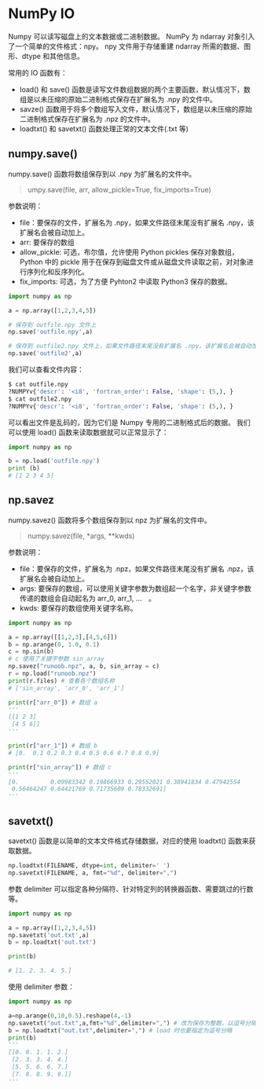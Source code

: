 # NumPy IO

Numpy 可以读写磁盘上的文本数据或二进制数据。
NumPy 为 ndarray 对象引入了一个简单的文件格式：npy。
npy 文件用于存储重建 ndarray 所需的数据、图形、dtype 和其他信息。

常用的 IO 函数有：

* load() 和 save() 函数是读写文件数组数据的两个主要函数，默认情况下，数组是以未压缩的原始二进制格式保存在扩展名为 .npy 的文件中。
* savze() 函数用于将多个数组写入文件，默认情况下，数组是以未压缩的原始二进制格式保存在扩展名为 .npz 的文件中。
* loadtxt() 和 savetxt() 函数处理正常的文本文件(.txt 等)

## numpy.save()

numpy.save() 函数将数组保存到以 .npy 为扩展名的文件中。

> umpy.save(file, arr, allow_pickle=True, fix_imports=True)

参数说明：

* file：要保存的文件，扩展名为 .npy，如果文件路径末尾没有扩展名 .npy，该扩展名会被自动加上。
* arr: 要保存的数组
* allow_pickle: 可选，布尔值，允许使用 Python pickles 保存对象数组，Python 中的 pickle 用于在保存到磁盘文件或从磁盘文件读取之前，对对象进行序列化和反序列化。
* fix_imports: 可选，为了方便 Pyhton2 中读取 Python3 保存的数据。

```py
import numpy as np

a = np.array([1,2,3,4,5])

# 保存到 outfile.npy 文件上
np.save('outfile.npy',a)

# 保存到 outfile2.npy 文件上，如果文件路径末尾没有扩展名 .npy，该扩展名会被自动加上
np.save('outfile2',a)
```

我们可以查看文件内容：

```py
$ cat outfile.npy
?NUMPYv{'descr': '<i8', 'fortran_order': False, 'shape': (5,), }  
$ cat outfile2.npy
?NUMPYv{'descr': '<i8', 'fortran_order': False, 'shape': (5,), }
```

可以看出文件是乱码的，因为它们是 Numpy 专用的二进制格式后的数据。
我们可以使用 load() 函数来读取数据就可以正常显示了：

```py
import numpy as np

b = np.load('outfile.npy')  
print (b)
# [1 2 3 4 5]
```

## np.savez

numpy.savez() 函数将多个数组保存到以 npz 为扩展名的文件中。

> numpy.savez(file, *args, **kwds)

参数说明：

* file：要保存的文件，扩展名为 .npz，如果文件路径末尾没有扩展名 .npz，该扩展名会被自动加上。
* args: 要保存的数组，可以使用关键字参数为数组起一个名字，非关键字参数传递的数组会自动起名为 arr_0, arr_1, …　。
* kwds: 要保存的数组使用关键字名称。

```py
import numpy as np

a = np.array([[1,2,3],[4,5,6]])
b = np.arange(0, 1.0, 0.1)
c = np.sin(b)
# c 使用了关键字参数 sin_array
np.savez("runoob.npz", a, b, sin_array = c)
r = np.load("runoob.npz")  
print(r.files) # 查看各个数组名称
# ['sin_array', 'arr_0', 'arr_1']

print(r["arr_0"]) # 数组 a
'''
[[1 2 3]
 [4 5 6]]
'''

print(r["arr_1"]) # 数组 b
# [0.  0.1 0.2 0.3 0.4 0.5 0.6 0.7 0.8 0.9]

print(r["sin_array"]) # 数组 c
'''
[0.         0.09983342 0.19866933 0.29552021 0.38941834 0.47942554
 0.56464247 0.64421769 0.71735609 0.78332691]
'''
```

## savetxt()

savetxt() 函数是以简单的文本文件格式存储数据，对应的使用 loadtxt() 函数来获取数据。

```py
np.loadtxt(FILENAME, dtype=int, delimiter=' ')
np.savetxt(FILENAME, a, fmt="%d", delimiter=",")
```

参数 delimiter 可以指定各种分隔符、针对特定列的转换器函数、需要跳过的行数等。

```py
import numpy as np

a = np.array([1,2,3,4,5])
np.savetxt('out.txt',a)
b = np.loadtxt('out.txt')  

print(b)

# [1. 2. 3. 4. 5.]
```

使用 delimiter 参数：

```py
import numpy as np

a=np.arange(0,10,0.5).reshape(4,-1)
np.savetxt("out.txt",a,fmt="%d",delimiter=",") # 改为保存为整数，以逗号分隔
b = np.loadtxt("out.txt",delimiter=",") # load 时也要指定为逗号分隔
print(b)
'''
[[0. 0. 1. 1. 2.]
 [2. 3. 3. 4. 4.]
 [5. 5. 6. 6. 7.]
 [7. 8. 8. 9. 9.]]
'''
```
